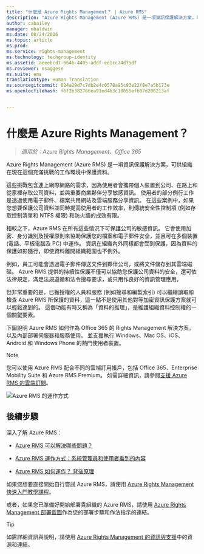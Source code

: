 ```yaml
---
title: "什麼是 Azure Rights Management？ | Azure RMS"
description: "Azure Rights Management (Azure RMS) 是一項資訊保護解決方案，可供組織在現在這個充滿挑戰的工作環境中保護資料。"
author: cabailey
manager: mbaldwin
ms.date: 08/24/2016
ms.topic: article
ms.prod: 
ms.service: rights-management
ms.technology: techgroup-identity
ms.assetid: aeeebcd7-6646-4405-addf-ee1cc74df5df
ms.reviewer: esaggese
ms.suite: ems
translationtype: Human Translation
ms.sourcegitcommit: 024a29d7c7db2e4c0578a95c93e22f8e7a5b173e
ms.openlocfilehash: f6f2b382766ea91ed463c18655efb07d206213af


---
```


# 什麼是 Azure Rights Management？

>*適用於︰Azure Rights Management、Office 365*


Azure Rights Management (Azure RMS) 是一項資訊保護解決方案，可供組織在現在這個充滿挑戰的工作環境中保護資料。

這些挑戰包含連上網際網路的需求，因為使用者會攜帶個人裝置到公司、在路上和從家裡存取公司資料，並與重要商業夥伴分享敏感資訊。 使用者的部分例行工作是透過使用電子郵件、檔案共用網站及雲端服務分享資訊。 在這些案例中，如果您想要保護公司資料並同時提高使用者的工作效率，則傳統安全性控制項 (例如存取控制清單和 NTFS 權限) 和防火牆的成效有限。

相較之下，Azure RMS 在所有這些情況下可保護公司的敏感資訊。 它會使用加密、身分識別及授權原則來協助保護您的檔案和電子郵件安全，並且可在多個裝置 (電話、平板電腦及 PC) 中運作。 資訊在組織內外同樣都會受到保護，因為資料的保護如影隨行，即使資料離開組織範圍也不例外。

例如，員工可能會透過電子郵件傳送文件到夥伴公司，或將文件儲存到其雲端磁碟。 Azure RMS 提供的持續性保護不僅可以協助您保護公司資料的安全，還可依法律規定，滿足法規遵循和法令搜尋要求，或只用作良好的資訊管理應用。

但非常重要的是，已獲授權的人員和服務 (例如搜尋和編製索引) 可以繼續讀取和檢查 Azure RMS 所保護的資料，這一點不是使用其他對等加密資訊保護方案就可以輕鬆達到的。 這個功能有時又稱為「資料的推理」，是維護組織資料控制權的一個關鍵要素。

下圖說明 Azure RMS 如何作為 Office 365 的 Rights Management 解決方案，以及內部部署伺服器和服務使用。 並支援執行 Windows、Mac OS、iOS、Android 和 Windows Phone 的熱門使用者裝置。

> [!NOTE]
您可以使用 Azure RMS 配合不同的雲端訂用帳戶，包括 Office 365、Enterprise Mobility Suite 和 Azure RMS Premium。 如需詳細資訊，請參閱[支援 Azure RMS 的雲端訂閱](../get-started/requirements-subscriptions.md)。

![Azure RMS 的運作方式](../media/AzRMS_elements.png)

## 後續步驟

深入了解 Azure RMS：

-   [Azure RMS 可以解決哪些問題？](azure-rms-problems-it-solves.md)

-   [Azure RMS 運作方式：系統管理員和使用者看到的內容](what-admins-users-see.md)

-   [Azure RMS 如何運作？ 背後原理](how-does-it-work.md)



如果您想要直接開始自行嘗試 Azure RMS，請使用 [Azure Rights Management 快速入門教學課程](../get-started/quick-start-tutorial.md)。

或者，如果您已準備好開始部署貴組織的 Azure RMS，請使用 [Azure Rights Management 部署藍圖](../plan-design/deployment-roadmap.md)作為您的部署步驟和作法指示的連結。

> [!TIP]
> 如需詳細資訊與說明，請使用 [Azure Rights Management 的資訊與支援](../get-started/information-support.md)中的資源和連結。



<!--HONumber=Aug16_HO4-->


